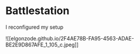 # Battlestation

I reconfigured my setup

![[elgonzode.github.io/2F4AE78B-FA95-4563-ADAE-BE2E9D867AFE_1_105_c.jpeg]]